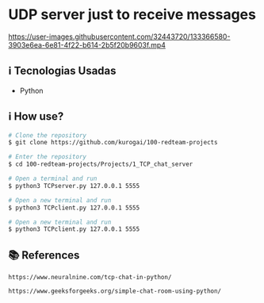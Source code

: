# UDP server just to receive messages

https://user-images.githubusercontent.com/32443720/133366580-3903e6ea-6e81-4f22-b614-2b5f20b9603f.mp4

## :information_source:  Tecnologias Usadas

* Python

## :information_source: How use?
```bash
# Clone the repository
$ git clone https://github.com/kurogai/100-redteam-projects

# Enter the repository
$ cd 100-redteam-projects/Projects/1_TCP_chat_server

# Open a terminal and run
$ python3 TCPserver.py 127.0.0.1 5555

# Open a new terminal and run 
$ python3 TCPclient.py 127.0.0.1 5555

# Open a new terminal and run
$ python3 TCPclient.py 127.0.0.1 5555
```

## :books: References 
    https://www.neuralnine.com/tcp-chat-in-python/
    
    https://www.geeksforgeeks.org/simple-chat-room-using-python/
